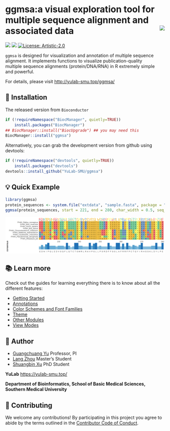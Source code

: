 <!-- README.md is generated from README.Rmd. Please edit that file -->

# ggmsa:a visual exploration tool for multiple sequence alignment and associated data <img src="man/figures/logo.png" height="140" align="right" />

[![](https://img.shields.io/badge/devel%20version-1.3.2-blue.svg)](https://github.com/YuLab-SMU/ggmsa)
[![](https://img.shields.io/badge/lifecycle-experimental-orange.svg)](https://lifecycle.r-lib.org/articles/stages.html#experimental)
[![License:
Artistic-2.0](https://img.shields.io/badge/license-Artistic--2.0-blue.svg)](https://cran.r-project.org/web/licenses/Artistic-2.0)
<!-- badges: start -->
<!-- [![CRAN_Release_Badge](https://www.r-pkg.org/badges/version-ago/ggmsa)](https://cran.r-project.org/package=ggmsa)-->
<!-- [![CRAN_Download_Badge](https://cranlogs.r-pkg.org/badges/grand-total/ggmsa?color=green)](https://cran.r-project.org/package=ggmsa)-->
<!-- badges: end -->

`ggmsa` is designed for visualization and annotation of multiple
sequence alignment. It implements functions to visualize
publication-quality multiple sequence alignments (protein/DNA/RNA) in R
extremely simple and powerful.

For details, please visit <http://yulab-smu.top/ggmsa/>

## :hammer: Installation

The released version from `Bioconductor`

``` r
if (!requireNamespace("BiocManager", quietly=TRUE))
    install.packages("BiocManager")
## BiocManager::install("BiocUpgrade") ## you may need this
BiocManager::install("ggmsa")
```

Alternatively, you can grab the development version from github using
devtools:

``` r
if (!requireNamespace("devtools", quietly=TRUE))
    install.packages("devtools")
devtools::install_github("YuLab-SMU/ggmsa")
```

## :bulb: Quick Example

``` r
library(ggmsa)
protein_sequences <- system.file("extdata", "sample.fasta", package = "ggmsa")
ggmsa(protein_sequences, start = 221, end = 280, char_width = 0.5, seq_name = TRUE) + geom_seqlogo() + geom_msaBar()
```

![](man/figures/REAMED-unnamed-chunk-6-1.png)<!-- -->

## :books: Learn more

Check out the guides for learning everything there is to know about all
the different features:

-   [Getting
    Started](https://yulab-smu.github.io/ggmsa/articles/ggmsa.html)
-   [Annotations](https://yulab-smu.github.io/ggmsa/articles/Annotations.html)
-   [Color Schemes and Font
    Families](https://yulab-smu.github.io/ggmsa/articles/Color_schemes_And_Font_Families.html)
-   [Theme](https://yulab-smu.github.io/ggmsa/articles/guides/MSA_theme.html)
-   [Other
    Modules](https://yulab-smu.github.io/ggmsa/articles/Other_Modules.html)
-   [View
    Modes](https://yulab-smu.github.io/ggmsa/articles/View_modes.html)

## :runner: Author

-   [Guangchuang Yu](https://guangchuangyu.github.io) Professor, PI
-   [Lang Zhou](https://github.com/nyzhoulang) Master’s Student
-   [Shuangbin Xu](https://github.com/xiangpin) PhD Student

**YuLab** <https://yulab-smu.top/>

**Department of Bioinformatics, School of Basic Medical Sciences,
Southern Medical University**

## :sparkling_heart: Contributing

We welcome any contributions! By participating in this project you agree
to abide by the terms outlined in the [Contributor Code of
Conduct](https://github.com/YuLab-SMU/ggmsa/blob/master/CONDUCT.md).
